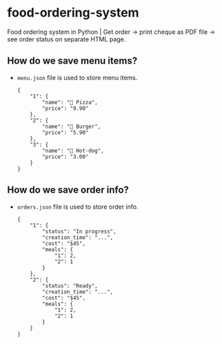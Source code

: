 # food-ordering-system
Food ordering system in Python | Get order → print cheque as PDF file → see order status on separate HTML page.


## How do we save menu items?
- `menu.json` file is used to store menu items.
    ```
    {
        "1": {
            "name": "🍕 Pizza",
            "price": "9.90"
        },
        "2": {
            "name": "🍔 Burger",
            "price": "5.90"
        },
        "3": {
            "name": "🌭 Hot-dog",
            "price": "3.00"
        }
    }
    ```

## How do we save order info? 
- `orders.json` file is used to store order info.
    ```
    {
        "1": {
            "status": "In progress",
            "creation_time": "...",
            "cost": "$45",
            "meals": {
                "1": 2,
                "2": 1
            }
        },
        "2": {
            "status": "Ready",
            "creation_time": "...",
            "cost": "$45",
            "meals": {
                "1": 2,
                "2": 1
            }
        }
    }
    ```